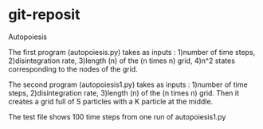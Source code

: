 # git-reposit
Autopoiesis

The first program (autopoiesis.py) takes as inputs :
1)number of time steps,
2)disintegration rate,
3)length (n) of the (n times n) grid,
4)n^2 states corresponding to the nodes of the grid.

The second program (autopoiesis1.py) takes as inputs :
1)number of time steps,
2)disintegration rate,
3)length (n) of the (n times n) grid.
Then it creates a grid full of S particles with a K particle at the middle.

The test file shows 100 time steps from one run of autopoiesis1.py
